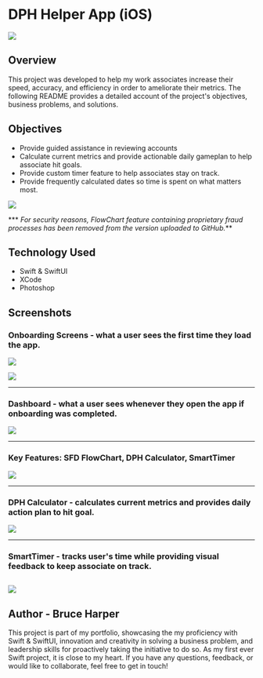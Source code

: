 # DPH Helper App (iOS)

![](https://github.com/brucec0des/DPH-Helper/blob/main/ASSETS/IMG_2386.PNG)

## Overview
This project was developed to help my work associates increase their speed, accuracy, and efficiency in order to ameliorate their metrics. The following README provides a detailed account of the project's objectives, business problems, and solutions.

## Objectives

- Provide guided assistance in reviewing accounts
- Calculate current metrics and provide actionable daily gameplan to help associate hit goals.
- Provide custom timer feature to help associates stay on track.
- Provide frequently calculated dates so time is spent on what matters most.

![](https://github.com/brucec0des/DPH-Helper/blob/main/ASSETS/IMG_2367.PNG)

*** *For security reasons, FlowChart feature containing proprietary fraud processes has been removed from the version uploaded to GitHub.***

## Technology Used 

- Swift & SwiftUI
- XCode
- Photoshop

## Screenshots
### Onboarding Screens - what a user sees the first time they load the app.
![](https://github.com/brucec0des/DPH-Helper/blob/main/ASSETS/IMG_2364.PNG)

![](https://github.com/brucec0des/DPH-Helper/blob/main/ASSETS/IMG_2368.PNG)

---
### Dashboard - what a user sees whenever they open the app if onboarding was completed.
![](https://github.com/brucec0des/DPH-Helper/blob/main/ASSETS/IMG_2371.PNG)

---
### Key Features: SFD FlowChart, DPH Calculator, SmartTimer
![](https://github.com/brucec0des/DPH-Helper/blob/main/ASSETS/IMG_2373.PNG)

---
### DPH Calculator - calculates current metrics and provides daily action plan to hit goal.
![](https://github.com/brucec0des/DPH-Helper/blob/main/ASSETS/IMG_2391.PNG)

---
### SmartTimer - tracks user's time while providing visual feedback to keep associate on track.
![](https://github.com/brucec0des/DPH-Helper/blob/main/ASSETS/IMG_2394.PNG)
---
## Author - Bruce Harper
This project is part of my portfolio, showcasing the my proficiency with Swift & SwiftUI, innovation and creativity in solving a business problem, and leadership skills for proactively taking the initiative to do so.  As my first ever Swift project, it is close to my heart. If you have any questions, feedback, or would like to collaborate, feel free to get in touch!
